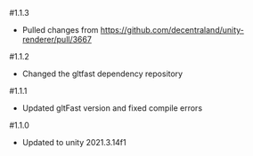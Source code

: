 #1.1.3
- Pulled changes from https://github.com/decentraland/unity-renderer/pull/3667

#1.1.2
- Changed the gltfast dependency repository

#1.1.1
- Updated gltFast version and fixed compile errors

#1.1.0
- Updated to unity 2021.3.14f1